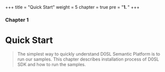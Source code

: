 +++
title = "Quick Start"
weight = 5
chapter = true
pre = "<b>1. </b>"
+++

### Chapter 1

# Quick Start

>The simplest way to quickly understand D0SL Semantic Platform is to run our samples. This chapter describes installation process of D0SL SDK and how to run the samples. 